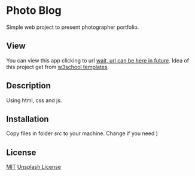 # Photo Blog

Simple web project to present photographer portfolio.

## View

You can view this app clicking to url [wait, url can be here in future](). Idea of this project get from [w3school templates](https://www.w3schools.com/w3css/tryw3css_templates_portfolio2.htm#).

## Description

Using html, css and js.

## Installation

Copy files in folder *src* to your machine. Change if you need )

## License

[MIT](https://choosealicense.com/licenses/mit/)
[Unsplash License](https://unsplash.com/license)
